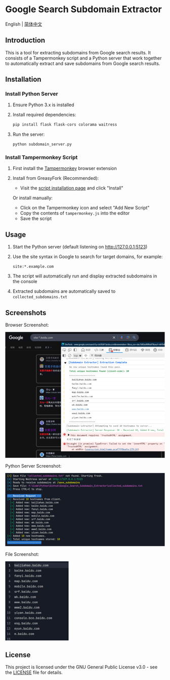 # Google Search Subdomain Extractor

English | [简体中文](README.md)

## Introduction

This is a tool for extracting subdomains from Google search results. It consists of a Tampermonkey script and a Python server that work together to automatically extract and save subdomains from Google search results.

## Installation

### Install Python Server

1. Ensure Python 3.x is installed
2. Install required dependencies:

   ```bash
   pip install flask flask-cors colorama waitress
   ```

3. Run the server:

   ```bash
   python subdomain_server.py
   ```

### Install Tampermonkey Script

1. First install the [Tampermonkey](https://www.tampermonkey.net/) browser extension
2. Install from GreasyFork (Recommended):

   - Visit the [script installation page](https://greasyfork.org/scripts/531972) and click "Install"

   Or install manually:

   - Click on the Tampermonkey icon and select "Add New Script"
   - Copy the contents of `tampermonkey.js` into the editor
   - Save the script

## Usage

1. Start the Python server (default listening on http://127.0.0.1:5123)
2. Use the site syntax in Google to search for target domains, for example:

   ```
   site:*.example.com
   ```

3. The script will automatically run and display extracted subdomains in the console
4. Extracted subdomains are automatically saved to `collected_subdomains.txt`

## Screenshots

Browser Screenshot:

<img src="images\6dffb9e4de72338ef0be3bbfbcb608b3.png" width="700px">

Python Server Screenshot:

<img src="images\5af63fcda7138641c4b04a434aa898db.png">

File Screenshot:

<img src="images\7f506d9ca02adb5448edacf23d229eda.png" width="200px">

## License

This project is licensed under the GNU General Public License v3.0 - see the [LICENSE](LICENSE) file for details.

